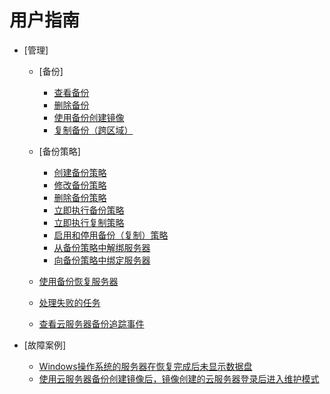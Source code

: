 # 用户指南

-   [管理]
    -   [备份]
        -   [查看备份](查看备份.md)
        -   [删除备份](删除备份.md)
        -   [使用备份创建镜像](使用备份创建镜像.md)
        -   [复制备份（跨区域）](复制备份（跨区域）.md)

    -   [备份策略]
        -   [创建备份策略](创建备份策略.md)
        -   [修改备份策略](修改备份策略.md)
        -   [删除备份策略](删除备份策略.md)
        -   [立即执行备份策略](立即执行备份策略.md)
        -   [立即执行复制策略](立即执行复制策略.md)
        -   [启用和停用备份（复制）策略](启用和停用备份（复制）策略.md)
        -   [从备份策略中解绑服务器](从备份策略中解绑服务器.md)
        -   [向备份策略中绑定服务器](向备份策略中绑定服务器.md)

    -   [使用备份恢复服务器](使用备份恢复服务器.md)
    -   [处理失败的任务](处理失败的任务.md)
    -   [查看云服务器备份追踪事件](查看云服务器备份追踪事件.md)

-   [故障案例]
    -   [Windows操作系统的服务器在恢复完成后未显示数据盘](Windows操作系统的服务器在恢复完成后未显示数据盘.md)
    -   [使用云服务器备份创建镜像后，镜像创建的云服务器登录后进入维护模式](使用云服务器备份创建镜像后-镜像创建的云服务器登录后进入维护模式.md)
